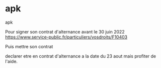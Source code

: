 # apk
apk


Pour signer son contrat d'alternance avant le 30 juin 2022
https://www.service-public.fr/particuliers/vosdroits/F10403


Puis mettre son contrat 

declarer etre en contrat d'alternance a la date du 23 aout mais profiter de l'aide.
